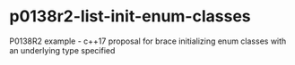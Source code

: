 # p0138r2-list-init-enum-classes
P0138R2 example - c++17 proposal for brace initializing enum classes with an underlying type specified
